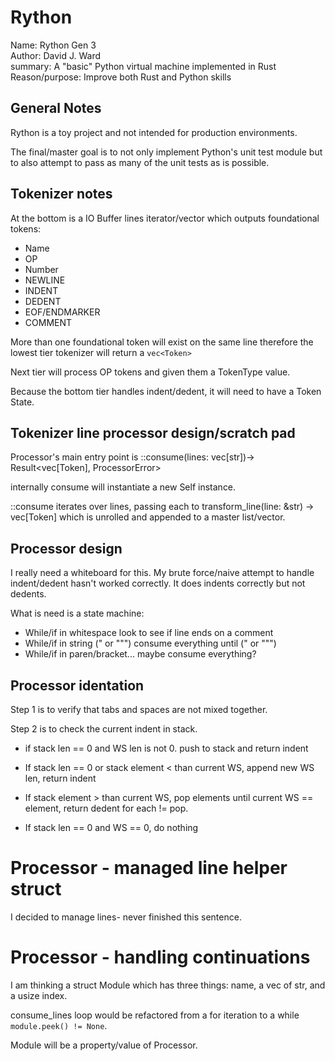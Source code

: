 Rython
=======

Name: Rython Gen 3    
Author: David J. Ward  
summary: A "basic" Python virtual machine implemented in Rust
Reason/purpose: Improve both Rust and Python skills

## General Notes

Rython is a toy project and not intended for production environments.   

The final/master goal is to not only implement Python's unit test module but to also
attempt to pass as many of the unit tests as is possible.

## Tokenizer notes

At the bottom is a IO Buffer lines iterator/vector which outputs foundational tokens:  

* Name
* OP
* Number
* NEWLINE
* INDENT
* DEDENT
* EOF/ENDMARKER
* COMMENT

More than one foundational token will exist on the same line therefore the lowest tier
tokenizer will return a `vec<Token>`

Next tier will process OP tokens and given them a TokenType value.

Because the bottom tier handles indent/dedent, it will need to have a Token State.


## Tokenizer line processor design/scratch pad

Processor's main entry point is ::consume(lines: vec[str])-> Result<vec[Token], ProcessorError>

internally consume will instantiate a new Self instance. 

::consume iterates over lines, passing each to transform_line(line: &str) -> vec[Token] which is unrolled and
appended to a master list/vector.


## Processor design

I really need a whiteboard for this.   My brute force/naive attempt to handle
indent/dedent hasn't worked correctly.  It does indents correctly but not dedents.

What is need is a state machine:  

* While/if in whitespace look to see if line ends on a comment
* While/if in string (" or """) consume everything until (" or """)
* While/if in paren/bracket... maybe consume everything?


## Processor identation

Step 1 is to verify that tabs and spaces are not mixed together.

Step 2 is to check the current indent in stack.   

* if stack len == 0 and WS len is not 0.  push to stack and return indent


* If stack len == 0 or stack element < than current WS, append new WS len, return indent
* If stack element > than current WS, pop elements until current WS == element, return dedent 
 for each != pop.
* If stack len == 0 and WS == 0, do nothing

# Processor - managed line helper struct

I decided to manage lines- never finished this sentence.

# Processor - handling continuations

I am thinking a struct Module which has three things: name, a vec of str, and a usize index.

consume_lines loop would be refactored from a for iteration to a while `module.peek() != None`.

Module will be a property/value of Processor.

